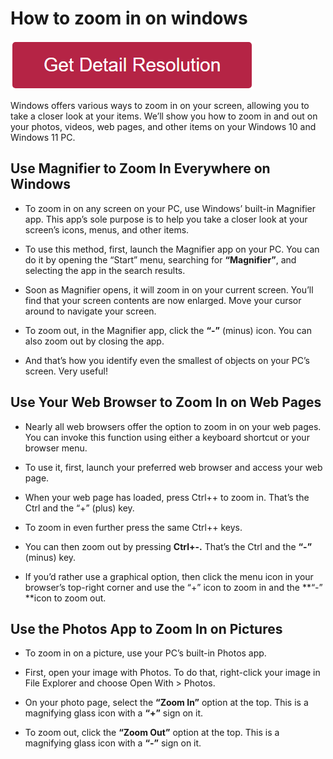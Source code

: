 # How to zoom in on windows

[![how to zoom in on windows](redd.png)](https://github.com/webwikie/how.to.zoom.in.on.windows)


Windows offers various ways to zoom in on your screen, allowing you to take a closer look at your items. We’ll show you how to zoom in and out on your photos, videos, web pages, and other items on your Windows 10 and Windows 11 PC.


## Use Magnifier to Zoom In Everywhere on Windows

* To zoom in on any screen on your PC, use Windows’ built-in Magnifier app. This app’s sole purpose is to help you take a closer look at your screen’s icons, menus, and other items.

* To use this method, first, launch the Magnifier app on your PC. You can do it by opening the “Start” menu, searching for **“Magnifier”**, and selecting the app in the search results.

* Soon as Magnifier opens, it will zoom in on your current screen. You’ll find that your screen contents are now enlarged. Move your cursor around to navigate your screen.

* To zoom out, in the Magnifier app, click the **“-”** (minus) icon. You can also zoom out by closing the app.

* And that’s how you identify even the smallest of objects on your PC’s screen. Very useful!


## Use Your Web Browser to Zoom In on Web Pages
* Nearly all web browsers offer the option to zoom in on your web pages. You can invoke this function using either a keyboard shortcut or your browser menu.

* To use it, first, launch your preferred web browser and access your web page.

* When your web page has loaded, press Ctrl++ to zoom in. That’s the Ctrl and the “+” (plus) key.

* To zoom in even further press the same Ctrl++ keys.

* You can then zoom out by pressing **Ctrl+-.** That’s the Ctrl and the **“-”** (minus) key.

* If you’d rather use a graphical option, then click the menu icon in your browser’s top-right corner and use the “+” icon to zoom in and the **“-” **icon to zoom out. 


## Use the Photos App to Zoom In on Pictures 

* To zoom in on a picture, use your PC’s built-in Photos app.

* First, open your image with Photos. To do that, right-click your image in File Explorer and choose Open With > Photos.

* On your photo page, select the **“Zoom In”** option at the top. This is a magnifying glass icon with a **“+”** sign on it. 

* To zoom out, click the **“Zoom Out”** option at the top. This is a magnifying glass icon with a **“-”** sign on it.
